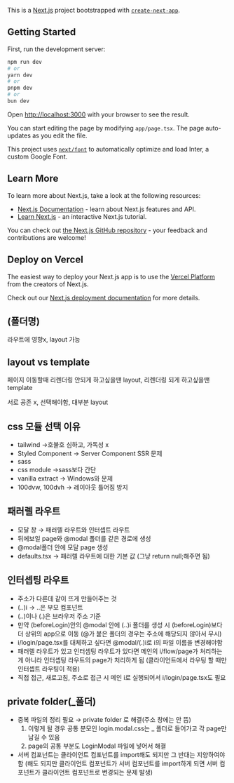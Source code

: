 This is a [Next.js](https://nextjs.org/) project bootstrapped with [`create-next-app`](https://github.com/vercel/next.js/tree/canary/packages/create-next-app).

## Getting Started

First, run the development server:

```bash
npm run dev
# or
yarn dev
# or
pnpm dev
# or
bun dev
```

Open [http://localhost:3000](http://localhost:3000) with your browser to see the result.

You can start editing the page by modifying `app/page.tsx`. The page auto-updates as you edit the file.

This project uses [`next/font`](https://nextjs.org/docs/basic-features/font-optimization) to automatically optimize and load Inter, a custom Google Font.

## Learn More

To learn more about Next.js, take a look at the following resources:

- [Next.js Documentation](https://nextjs.org/docs) - learn about Next.js features and API.
- [Learn Next.js](https://nextjs.org/learn) - an interactive Next.js tutorial.

You can check out [the Next.js GitHub repository](https://github.com/vercel/next.js/) - your feedback and contributions are welcome!

## Deploy on Vercel

The easiest way to deploy your Next.js app is to use the [Vercel Platform](https://vercel.com/new?utm_medium=default-template&filter=next.js&utm_source=create-next-app&utm_campaign=create-next-app-readme) from the creators of Next.js.

Check out our [Next.js deployment documentation](https://nextjs.org/docs/deployment) for more details.


## (폴더명)
라우트에 영향x, layout 가능

## layout vs template
페이지 이동할때 리렌더링 안되게 하고싶을땐 layout, 리렌더링 되게 하고싶을땐 template

서로 공존 x, 선택해야함, 대부분 layout

## css 모듈 선택 이유
- tailwind →호불호 심하고, 가독성 x
- Styled Component → Server Component SSR 문제
- sass
- css module →sass보다 간단
- vanilla extract → Windows와 문제
- 100dvw, 100dvh → 레이아웃 틀어짐 방지

## 패러렐 라우트
- 모달 창 → 패러렐 라우트와 인터셉트 라우트
- 뒤에보일 page와 @modal 폴더를 같은 경로에 생성
- @modal폴더 안에 모달 page 생성
- defaults.tsx -> 패러렐 라우트에 대한 기본 값 (그냥 return null;해주면 됨)

## 인터셉팅 라우트
- 주소가 다른데 같이 뜨게 만들어주는 것
- (..)i → ..은 부모 컴포넌트
- (..)이나 (.)은 브라우저 주소 기준
- 만약 (beforeLogin)안의 @modal 안에 (..)i 폴더를 생성 시 (beforeLogin)보다 더 상위의 app으로 이동 (@가 붙은 폴더의 경우는 주소에 해당되지 않아서 무시)
- i/login/page.tsx를 대체하고 싶다면 @modal/(.)i로 i의 파일 이름을 변경해야함
- 패러렐 라우트가 있고 인터셉팅 라우트가 있다면 메인의 i/flow/page가 처리하는 게 아니라 인터셉팅 라우트의 page가 처리하게 됨 (클라이언트에서 라우팅 할 때만 인터셉트 라우팅이 적용)
- 직접 접근, 새로고침, 주소로 접근 시 메인 i로 실행되어서 i/login/page.tsx도 필요

## private folder(_폴더)
- 중복 파일의 정리 필요 → private folder 로 해결(주소 창에는 안 뜸)
    1. 이렇게 될 경우 공통 분모인 login.modal.css는 _ 폴더로 들어가고 각 page만 남길 수 있음
    2. page의 공통 부분도 LoginModal 파일에 넣어서 해결
- 서버 컴포넌트는 클라이언트 컴포넌트를 import해도 되지만 그 반대는 지양하여야 함 (해도 되지만 클라이언트 컴포넌트가 서버 컴포넌트를 import하게 되면 서버 컴포넌트가 클라이언트 컴포넌트로 변경되는 문제 발생)